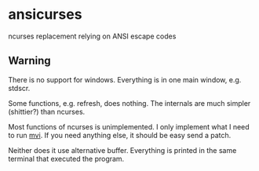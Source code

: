 ansicurses
==========
ncurses replacement relying on ANSI escape codes

Warning
-------
There is no support for windows.
Everything is in one main window, e.g. stdscr.

Some functions, e.g. refresh, does nothing.
The internals are much simpler (shittier?) than ncurses.

Most functions of ncurses is unimplemented.
I only implement what I need to run
[mvi](https://github.com/byllgrim/mvi).
If you need anything else, it should be easy send a patch.

Neither does it use alternative buffer.
Everything is printed in the same terminal that executed the program.
